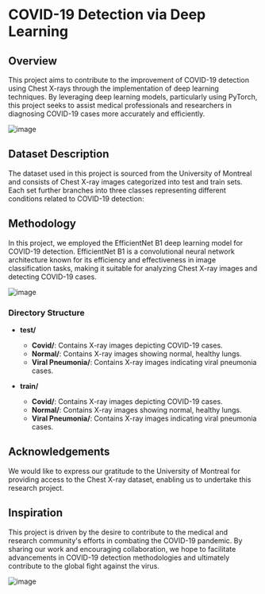 # COVID-19 Detection via Deep Learning

## Overview
This project aims to contribute to the improvement of COVID-19 detection using Chest X-rays through the implementation of deep learning techniques. By leveraging deep learning models, particularly using PyTorch, this project seeks to assist medical professionals and researchers in diagnosing COVID-19 cases more accurately and efficiently.

![image](https://github.com/emreCanIlik/Covid-Detection-using-DeepLearning-with-PyTorch/assets/118285895/f7fa149c-dcf8-4c42-be28-6eedd440cdb0)


## Dataset Description
The dataset used in this project is sourced from the University of Montreal and consists of Chest X-ray images categorized into test and train sets. Each set further branches into three classes representing different conditions related to COVID-19 detection:

## Methodology
In this project, we employed the EfficientNet B1 deep learning model for COVID-19 detection. EfficientNet B1 is a convolutional neural network architecture known for its efficiency and effectiveness in image classification tasks, making it suitable for analyzing Chest X-ray images and detecting COVID-19 cases.

![image](https://github.com/emreCanIlik/Covid-Detection-using-DeepLearning-with-PyTorch/assets/118285895/8f825c31-b03e-4ff5-b1bf-6f99a23ccb64)



### Directory Structure
- **test/**
  - **Covid/**: Contains X-ray images depicting COVID-19 cases.
  - **Normal/**: Contains X-ray images showing normal, healthy lungs.
  - **Viral Pneumonia/**: Contains X-ray images indicating viral pneumonia cases.

- **train/**
  - **Covid/**: Contains X-ray images depicting COVID-19 cases.
  - **Normal/**: Contains X-ray images showing normal, healthy lungs.
  - **Viral Pneumonia/**: Contains X-ray images indicating viral pneumonia cases.

## Acknowledgements
We would like to express our gratitude to the University of Montreal for providing access to the Chest X-ray dataset, enabling us to undertake this research project.

## Inspiration
This project is driven by the desire to contribute to the medical and research community's efforts in combating the COVID-19 pandemic. By sharing our work and encouraging collaboration, we hope to facilitate advancements in COVID-19 detection methodologies and ultimately contribute to the global fight against the virus.


![image](https://github.com/emreCanIlik/Covid-Detection-using-DeepLearning-with-PyTorch/assets/118285895/792e7218-61f3-47bf-94d1-d2d7ed14ea12)

